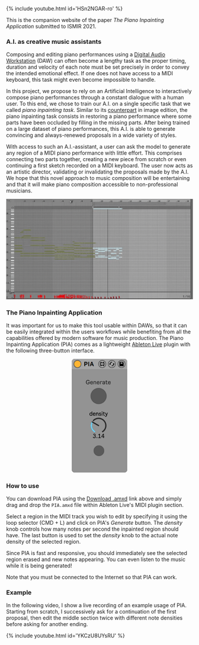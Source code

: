 <!--## The Piano Inpainting Application  -->
{% include youtube.html id='HSn2NGAR-ro' %}

This is the companion website of the paper *The Piano Inpainting Application* submitted to ISMIR 2021.

### A.I. as creative music assistants
Composing and editing piano performances using a [Digital Audio Workstation](https://en.wikipedia.org/wiki/Digital_audio_workstation) (DAW) can often become a lengthy task as the proper timing, duration and velocity of each note must be set precisely in order to convey the intended emotional effect. If one does not have access to a MIDI keyboard, this task might even become impossible to handle.

In this project, we propose to rely on an Artificial Intelligence to interactively compose piano performances through a constant dialogue with a human user. 
To this end, we chose to train our A.I. on a single specific task that we called *piano inpainting task*. Similar to its [counterpart](https://en.wikipedia.org/wiki/Inpainting) in image edition, the piano inpainting task consists in restoring a piano performance where some parts have been occluded by filling in the missing parts. After being trained on a large dataset of piano performances, this A.I. is able to generate convincing and always-renewed proposals in a wide variety of styles.

With access to such an A.I.-assistant, a user can ask the model to generate any region of a MIDI piano performance with little effort. This comprises connecting two parts together, creating a new piece from scratch or even continuing a first sketch recorded on a MIDI keyboard. The user now acts as an artistic director, validating or invalidating the proposals made by the A.I. We hope that this novel approach to music composition will be entertaining and that it will make piano composition accessible to non-professional musicians.


<p align="center">
<img src="resources/pia_generation.gif" alt="drawing" width="600"/>
</p>

### The Piano Inpainting Application
It was important for us to make this tool usable within DAWs, so that it can be easily integrated within the users workflows while benefiting from all the capabilities offered by modern software for music production. 
The Piano Inpainting Application (PIA) comes as a lightweight [Ableton Live](https://www.ableton.com/en/live/) plugin with the following three-button interface. 

<p align="center">
<img src="resources/pia.png" alt="drawing" width="150"/>
</p>


### How to use
You can download PIA using the [Download .amxd](https://github.com/qhpzsefhy/pia/raw/master/releases/PIA.amxd) link above and simply drag and drop the `PIA.amxd` file within Ableton Live's  MIDI plugin section. 

Select a region in the MIDI track you wish to edit by specifying it using the loop selector (CMD + L) and click on PIA's *Generate* button. The *density* knob controls how many notes per second the inpainted region should have. The last button is used to set the *density* knob to the actual note density of the selected region.

Since PIA is fast and responsive, you should immediately see the selected region erased and new notes appearing. You can even listen to the music while it is being generated!

Note that you must be connected to the Internet so that PIA can work.


### Example
In the following video, I show a live recording of an example usage of PIA. Starting from scratch, I successively ask for a continuation of the first proposal, then edit the middle section twice with different note densities before asking for another ending.

{% include youtube.html id='YKCzU8UYsRU' %}